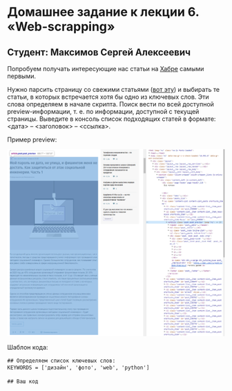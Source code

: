 # Домашнее задание к лекции 6. «Web-scrapping»

## Студент: Максимов Сергей Алексеевич

Попробуем получать интересующие нас статьи на [Хабре](https://habr.com/) самыми первыми.

Нужно парсить страницу со свежими статьями ([вот эту](https://habr.com/ru/all/)) и выбирать те статьи, в которых встречается хотя бы одно из ключевых слов. Эти слова определяем в начале скрипта. Поиск вести по всей доступной preview-информации, т. е. по информации, доступной с текущей страницы. Выведите в консоль список подходящих статей в формате: <дата> – <заголовок> – <ссылка>.

Пример preview:

![img](images/img.png)

Шаблон кода:

```commandline
## Определяем список ключевых слов:
KEYWORDS = ['дизайн', 'фото', 'web', 'python']

## Ваш код
```